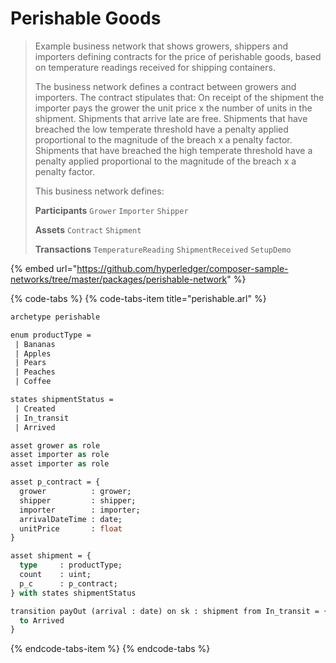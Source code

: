 # Perishable Goods

> Example business network that shows growers, shippers and importers defining contracts for the price of perishable goods, based on temperature readings received for shipping containers.
>
> The business network defines a contract between growers and importers. The contract stipulates that: On receipt of the shipment the importer pays the grower the unit price x the number of units in the shipment. Shipments that arrive late are free. Shipments that have breached the low temperate threshold have a penalty applied proportional to the magnitude of the breach x a penalty factor. Shipments that have breached the high temperate threshold have a penalty applied proportional to the magnitude of the breach x a penalty factor.
>
> This business network defines:
>
> **Participants** `Grower` `Importer` `Shipper`
>
> **Assets** `Contract` `Shipment`
>
> **Transactions** `TemperatureReading` `ShipmentReceived` `SetupDemo`

{% embed url="https://github.com/hyperledger/composer-sample-networks/tree/master/packages/perishable-network" %}

{% code-tabs %}
{% code-tabs-item title="perishable.arl" %}
```ocaml
archetype perishable

enum productType =
 | Bananas
 | Apples
 | Pears
 | Peaches
 | Coffee

states shipmentStatus =
 | Created
 | In_transit
 | Arrived

asset grower as role 
asset importer as role 
asset importer as role 

asset p_contract = {
  grower          : grower;
  shipper         : shipper;
  importer        : importer;
  arrivalDateTime : date;
  unitPrice       : float
}

asset shipment = {
  type     : productType;
  count    : uint;
  p_c      : p_contract;
} with states shipmentStatus

transition payOut (arrival : date) on sk : shipment from In_transit = {
  to Arrived
}

```
{% endcode-tabs-item %}
{% endcode-tabs %}

